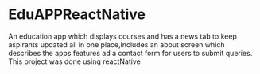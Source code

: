 # EduAPPReactNative

An education app which displays courses and has a news tab to keep aspirants updated all in one place,includes an about screen which describes the apps features ad a contact form for users to submit queries.
This project was done using reactNative
